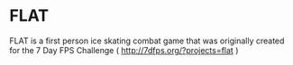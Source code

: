 FLAT
====

FLAT is a first person ice skating combat game that was originally created for the 7 Day FPS Challenge ( http://7dfps.org/?projects=flat )